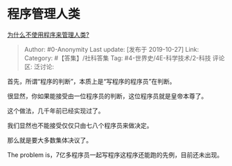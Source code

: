 # 程序管理人类
[为什么不使用程序来管理人类?](https://www.zhihu.com/question/352142808/answer/871721442)

> Author: #0-Anonymity
> Last update: [发布于 2019-10-27]
> Link:
> Category: #【答集】/社科答集
> Tag: #4-世界史/4E-科学技术/2-科技
> 评论区:
> 泛讨论:

首先，所谓“程序的判断”，本质上是“写程序的程序员”在判断。

很显然，你如果能接受由一位程序员的判断，这位程序员就是皇帝本尊了。

这个做法，几千年前已经实现过了。

我们显然也不能接受仅仅只由七八个程序员来做决定。

那么就是要大多数集体决议了。

The problem is，7亿多程序员一起写程序这程序还能跑的先例，目前还未出现。
